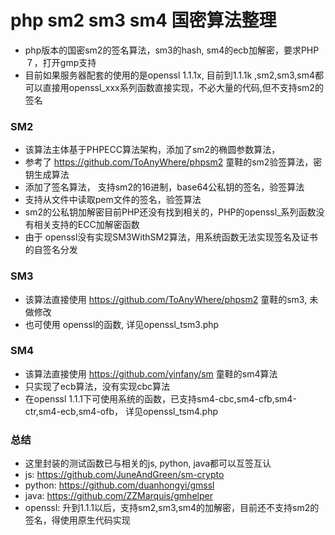 # php sm2 sm3 sm4 国密算法整理
* php版本的国密sm2的签名算法，sm3的hash,  sm4的ecb加解密，要求PHP７，打开gmp支持
* 目前如果服务器配套的使用的是openssl 1.1.1x, 目前到1.1.1k ,sm2,sm3,sm4都可以直接用openssl_xxx系列函数直接实现，不必大量的代码,但不支持sm2的签名
### SM2
* 该算法主体基于PHPECC算法架构，添加了sm2的椭圆参数算法， 
* 参考了 https://github.com/ToAnyWhere/phpsm2 童鞋的sm2验签算法，密钥生成算法
* 添加了签名算法， 支持sm2的16进制，base64公私钥的签名，验签算法
* 支持从文件中读取pem文件的签名，验签算法
* sm2的公私钥加解密目前PHP还没有找到相关的，PHP的openssl_系列函数没有相关支持的ECC加解密函数
* 由于 openssl没有实现SM3WithSM2算法，用系统函数无法实现签名及证书的自签名分发

### SM3
* 该算法直接使用 https://github.com/ToAnyWhere/phpsm2 童鞋的sm3, 未做修改
* 也可使用 openssl的函数, 详见openssl_tsm3.php

### SM4
* 该算法直接使用 https://github.com/yinfany/sm 童鞋的sm4算法
* 只实现了ecb算法，没有实现cbc算法
* 在openssl 1.1.1下可使用系统的函数，已支持sm4-cbc,sm4-cfb,sm4-ctr,sm4-ecb,sm4-ofb，  详见openssl_tsm4.php

### 总结
* 这里封装的测试函数已与相关的js, python, java都可以互签互认
* js: https://github.com/JuneAndGreen/sm-crypto
* python: https://github.com/duanhongyi/gmssl
* java: https://github.com/ZZMarquis/gmhelper
* openssl: 升到1.1.1以后，支持sm2,sm3,sm4的加解密，目前还不支持sm2的签名，得使用原生代码实现

